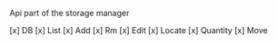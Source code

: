 Api part of the storage manager

[x] DB
[x] List
[x] Add
[x] Rm
[x] Edit
[x]  Locate
[x]  Quantity
[x]  Move